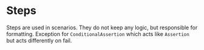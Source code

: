# Steps

Steps are used in scenarios. They do not keep any logic, but responsible for formatting. Exception
for `ConditionalAssertion` which acts like `Assertion` but acts differently on fail.